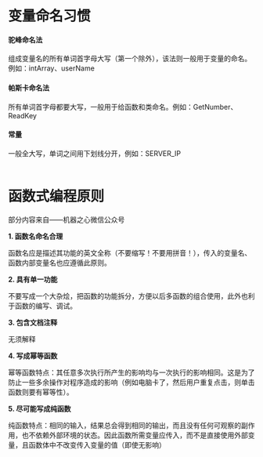 # 变量命名习惯
#### 驼峰命名法
组成变量名的所有单词首字母大写（第一个除外），该法则一般用于变量的命名。例如：intArray、userName

#### 帕斯卡命名法
所有单词首字母都要大写，一般用于给函数和类命名。例如：GetNumber、ReadKey

#### 常量
一般全大写，单词之间用下划线分开，例如：SERVER_IP
<br/><br/>

# 函数式编程原则
部分内容来自——机器之心微信公众号

**1. 函数名命名合理**  

函数名应是描述其功能的英文全称（不要缩写！不要用拼音！），传入的变量名、函数内部变量名也应遵循此原则。

**2. 具有单一功能**

不要写成一个大杂烩，把函数的功能拆分，方便以后多函数的组合使用，此外也利于函数的编写、调试。

**3. 包含文档注释**

无须解释


**4. 写成幂等函数**

幂等函数特点：其任意多次执行所产生的影响均与一次执行的影响相同。这是为了防止一些多余操作对程序造成的影响（例如电脑卡了，然后用户重复点击，则单击函数则要有幂等性）。

**5. 尽可能写成纯函数**

纯函数特点：相同的输入，结果总会得到相同的输出，而且没有任何可观察的副作用，也不依赖外部环境的状态。因此函数所需变量应传入，而不是直接使用外部变量，且函数体中不改变传入变量的值（即使无影响）